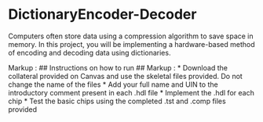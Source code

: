# DictionaryEncoder-Decoder
Computers often store data using a compression algorithm to save space in memory. In this project, you will be implementing a hardware-based method of encoding and decoding data using dictionaries.

Markup :  ## Instructions on how to run ##
Markup : * Download the collateral provided on Canvas and use the skeletal files provided. Do not change the name of the files
         * Add your full name and UIN to the introductory comment present in each .hdl file
         * Implement the .hdl for each chip
         * Test the basic chips using the completed .tst and .comp files provided
         
